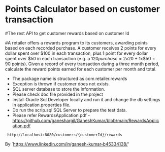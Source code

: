 # Points Calculator based on customer transaction
#The rest API to get customer rewards based on customer Id

#A retailer offers a rewards program to its customers, awarding points based on each recorded purchase.   A customer receives 2 points for every dollar spent over $100 in each transaction, plus 1 point for every dollar spent over $50 in each transaction (e.g. a $120 purchase = 2x$20 + 1x$50 = 90 points).   Given a record of every transaction during a three month period, calculate the reward points earned for each customer per month and total. 

- The package name is structured as com.retailer.rewards
- Exception is thrown if customer does not exists.
- SQL server database to store the information.
- Please check doc file provided in the project
- Install Oracle Sql Developer locally and run it and change the db settings in application.properties file.
- Do run the scrip.sql SQL Server to prepare the test data.
- Please refer RewardsApplication.pdf - https://github.com/ganeshargjl/GaneshKumar/blob/main/RewardsApplication.pdf

```
 http://localhost:8080/customers/{customerId}/rewards
```

By `https://www.linkedin.com/in/ganesh-kumar-b45334138/'
